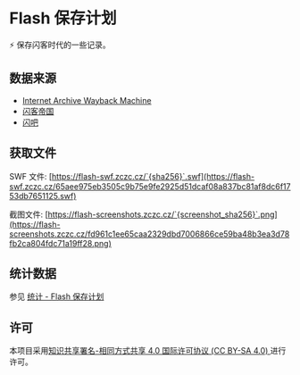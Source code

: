 # Flash 保存计划

⚡ 保存闪客时代的一些记录。

## 数据来源
* [Internet Archive Wayback Machine](https://archive.org/web/)
* [闪客帝国](http://flashempire.com/)
* [闪吧](http://www.flash8.net/)

## 获取文件

SWF 文件: [https://flash-swf.zczc.cz/`{sha256}`.swf](https://flash-swf.zczc.cz/65aee975eb3505c9b75e9fe2925d51dcaf08a837bc81af8dc6f1753db7651125.swf)

截图文件: [https://flash-screenshots.zczc.cz/`{screenshot_sha256}`.png](https://flash-screenshots.zczc.cz/fd961c1ee65caa2329dbd7006866ce59ba48b3ea3d78fb2ca804fdc71a19ff28.png)


## 统计数据

参见 [统计 - Flash 保存计划](https://flash.zczc.cz/stats)

## 许可

本项目采用[知识共享署名-相同方式共享 4.0 国际许可协议 (CC BY-SA 4.0) ](https://creativecommons.org/licenses/by-sa/4.0/)进行许可。
